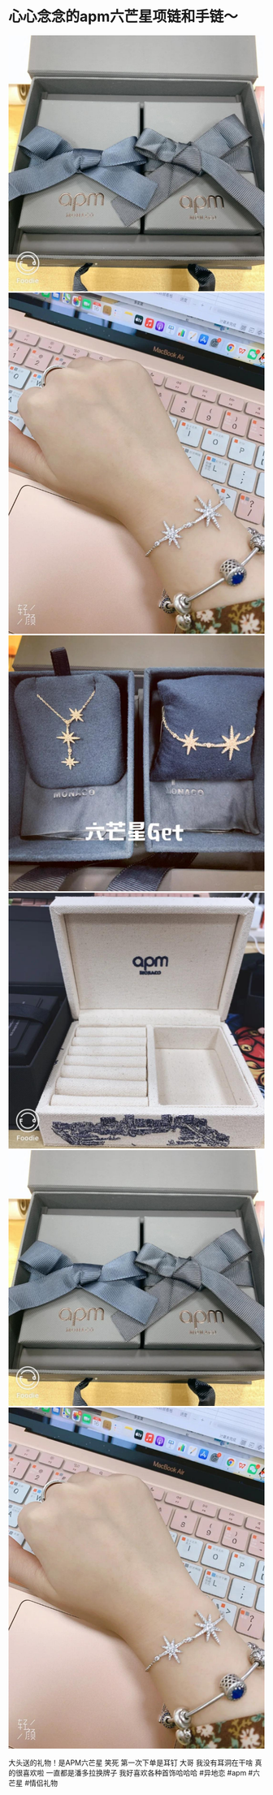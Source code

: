 # 心心念念的apm六芒星项链和手链～

![](img/9bfbba38-9040-4cc3-803a-76a25665c08a.jpg)
![](img/8ffd0049-1e14-47f6-af03-862959003a3a.jpg)
![](img/26392ebf-e281-4c45-af2a-0552f00829ee.jpg)
![](img/a6c70594-cbe0-4a41-ad80-537661635d78.jpg)
![](img/17683a17-1905-4e0d-9475-436fa7422516.jpg)
![](img/964bca75-d1f4-45f7-8cbf-d1d2f69c913b.jpg)

大头送的礼物！是APM六芒星
笑死 第一次下单是耳钉
大哥 我没有耳洞在干啥
真的很喜欢啦 一直都是潘多拉换牌子
我好喜欢各种首饰哈哈哈
#异地恋 #apm #六芒星 #情侣礼物
